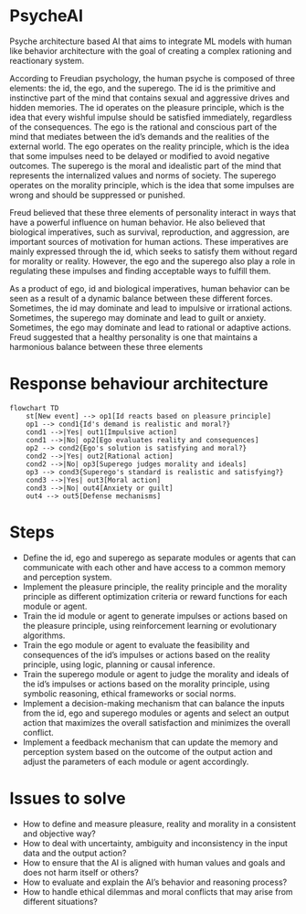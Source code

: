 # PsycheAI
Psyche architecture based AI that aims to integrate ML models with human like behavior architecture with the goal of creating a complex rationing and reactionary system.

According to Freudian psychology, the human psyche is composed of three elements: the id, the ego, and the superego. The id is the primitive and instinctive part of the mind that contains sexual and aggressive drives and hidden memories. The id operates on the pleasure principle, which is the idea that every wishful impulse should be satisfied immediately, regardless of the consequences. The ego is the rational and conscious part of the mind that mediates between the id’s demands and the realities of the external world. The ego operates on the reality principle, which is the idea that some impulses need to be delayed or modified to avoid negative outcomes. The superego is the moral and idealistic part of the mind that represents the internalized values and norms of society. The superego operates on the morality principle, which is the idea that some impulses are wrong and should be suppressed or punished.

Freud believed that these three elements of personality interact in ways that have a powerful influence on human behavior. He also believed that biological imperatives, such as survival, reproduction, and aggression, are important sources of motivation for human actions. These imperatives are mainly expressed through the id, which seeks to satisfy them without regard for morality or reality. However, the ego and the superego also play a role in regulating these impulses and finding acceptable ways to fulfill them.

As a product of ego, id and biological imperatives, human behavior can be seen as a result of a dynamic balance between these different forces. Sometimes, the id may dominate and lead to impulsive or irrational actions. Sometimes, the superego may dominate and lead to guilt or anxiety. Sometimes, the ego may dominate and lead to rational or adaptive actions. Freud suggested that a healthy personality is one that maintains a harmonious balance between these three elements

# Response behaviour architecture
```mermaid
flowchart TD
    st[New event] --> op1[Id reacts based on pleasure principle]
    op1 --> cond1{Id's demand is realistic and moral?}
    cond1 -->|Yes| out1[Impulsive action]
    cond1 -->|No| op2[Ego evaluates reality and consequences]
    op2 --> cond2{Ego's solution is satisfying and moral?}
    cond2 -->|Yes| out2[Rational action]
    cond2 -->|No| op3[Superego judges morality and ideals]
    op3 --> cond3{Superego's standard is realistic and satisfying?}
    cond3 -->|Yes| out3[Moral action]
    cond3 -->|No| out4[Anxiety or guilt]
    out4 --> out5[Defense mechanisms]
```

# Steps
- Define the id, ego and superego as separate modules or agents that can communicate with each other and have access to a common memory and perception system.
- Implement the pleasure principle, the reality principle and the morality principle as different optimization criteria or reward functions for each module or agent.
- Train the id module or agent to generate impulses or actions based on the pleasure principle, using reinforcement learning or evolutionary algorithms.
- Train the ego module or agent to evaluate the feasibility and consequences of the id’s impulses or actions based on the reality principle, using logic, planning or causal inference.
- Train the superego module or agent to judge the morality and ideals of the id’s impulses or actions based on the morality principle, using symbolic reasoning, ethical frameworks or social norms.
- Implement a decision-making mechanism that can balance the inputs from the id, ego and superego modules or agents and select an output action that maximizes the overall satisfaction and minimizes the overall conflict.
- Implement a feedback mechanism that can update the memory and perception system based on the outcome of the output action and adjust the parameters of each module or agent accordingly.

# Issues to solve
- How to define and measure pleasure, reality and morality in a consistent and objective way?
- How to deal with uncertainty, ambiguity and inconsistency in the input data and the output action?
- How to ensure that the AI is aligned with human values and goals and does not harm itself or others?
- How to evaluate and explain the AI’s behavior and reasoning process?
- How to handle ethical dilemmas and moral conflicts that may arise from different situations?
